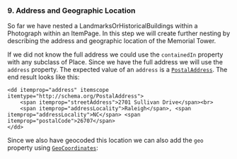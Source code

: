 ### 9. Address and Geographic Location

So far we have nested a LandmarksOrHistoricalBuildings within a Photograph
within an ItemPage. In this step we will create further nesting by describing
the address and geographic location of the Memorial Tower.

If we did not know the full
address we could use the `containedIn` property with any subclass of Place.
Since we have the full address we will use the `address` property. The expected
value of an `address` is a [`PostalAddress`](http://schema.org/PostalAddress).
The end result looks like this:

    <dd itemprop="address" itemscope itemtype="http://schema.org/PostalAddress">
        <span itemprop="streetAddress">2701 Sullivan Drive</span><br>
        <span itemprop="addressLocality">Raleigh</span>, <span itemprop="addressLocality">NC</span> <span itemprop="postalCode">26707</span>      
    </dd>
    
Since we also have geocoded this location we can also add the `geo` property
using [`GeoCoordinates`](http://schema.org/GeoCoordinates):



